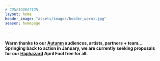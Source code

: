 ```yaml
---
# CONFIGURATION
layout: home
header_image: "assets/images/header_warni.jpg"
season: homepage

---
```

#### Warm thanks to our [Autumn](/current/2016-autumnwinter) audiences, artists, partners + team… Springing back to action in January, we are currently seeking proposals for our [Haphazard](/hab/haphazard) April Fool free for all.
